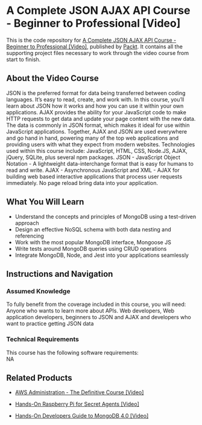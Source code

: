 # A Complete JSON AJAX API Course - Beginner to Professional [Video]
This is the code repository for [A Complete JSON AJAX API Course - Beginner to Professional [Video]](https://www.packtpub.com/virtualization-and-cloud/hands-developers-guide-mongodb-40-video?utm_source=github&utm_medium=repository&utm_campaign=9781789957822), published by [Packt](https://www.packtpub.com/?utm_source=github). It contains all the supporting project files necessary to work through the video course from start to finish.
## About the Video Course
JSON is the preferred format for data being transferred between coding languages. It’s easy to read, create, and work with. In this course, you’ll learn about JSON how it works and how you can use it within your own applications. AJAX provides the ability for your JavaScript code to make HTTP requests to get data and update your page content with the new data. The data is commonly in JSON format, which makes it ideal for use within JavaScript applications. Together, AJAX and JSON are used everywhere and go hand in hand, powering many of the top web applications and providing users with what they expect from modern websites. Technologies used within this course include: JavaScript, HTML, CSS, Node.JS, AJAX, jQuery, SQLite, plus several npm packages. 
JSON - JavaScript Object Notation - A lightweight data-interchange format that is easy for humans to read and write. 
AJAX - Asynchronous JavaScript and XML - AJAX for building web based interactive applications that process user requests immediately. No page reload bring data into your application.

<H2>What You Will Learn</H2>
<DIV class=book-info-will-learn-text>
<UL>
<LI>Understand the concepts and principles of MongoDB using a test-driven approach 
<LI>Design an effective NoSQL schema with both data nesting and referencing 
<LI>Work with the most popular MongoDB interface, Mongoose JS 
<LI>Write tests around MongoDB queries using CRUD operations 
<LI>Integrate MongoDB, Node, and Jest into your applications seamlessly </LI></UL></DIV>

## Instructions and Navigation
### Assumed Knowledge
To fully benefit from the coverage included in this course, you will need:<br/>
Anyone who wants to learn more about APIs. Web developers, Web application developers, beginners to JSON and AJAX and developers who want to practice getting JSON data
### Technical Requirements
This course has the following software requirements:<br/>
NA

## Related Products
* [AWS Administration - The Definitive Course [Video]](https://www.packtpub.com/big-data-and-business-intelligence/federated-learning-tensorflow-video?utm_source=github&utm_medium=repository&utm_campaign=9781838823658)

* [Hands-On Raspberry Pi for Secret Agents [Video]](https://www.packtpub.com/virtualization-and-cloud/hands-developers-guide-mongodb-40-video?utm_source=github&utm_medium=repository&utm_campaign=9781789957822)

* [Hands-On Developers Guide to MongoDB 4.0 [Video]](https://www.packtpub.com/virtualization-and-cloud/hands-developers-guide-mongodb-40-video?utm_source=github&utm_medium=repository&utm_campaign=9781789957822)

